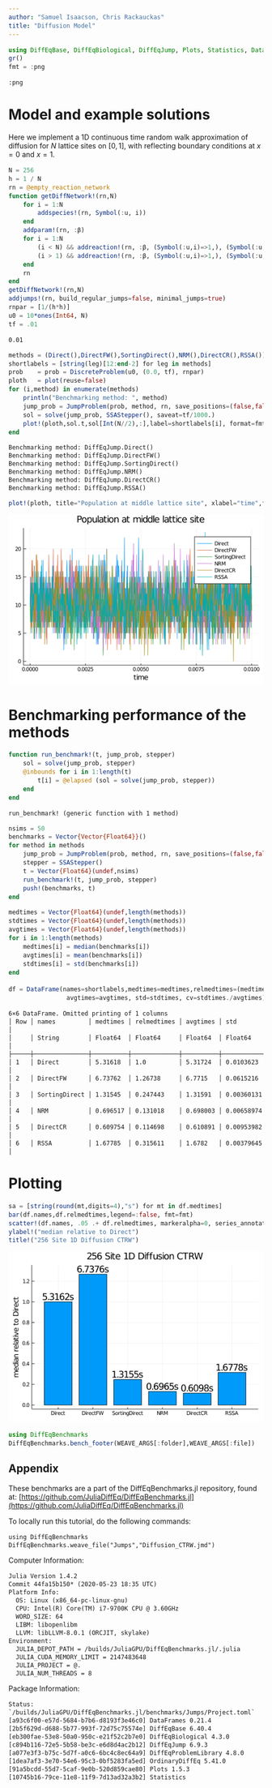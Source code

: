 ```yaml
---
author: "Samuel Isaacson, Chris Rackauckas"
title: "Diffusion Model"
---
```

````julia
using DiffEqBase, DiffEqBiological, DiffEqJump, Plots, Statistics, DataFrames
gr()
fmt = :png
````


````
:png
````





# Model and example solutions
Here we implement a 1D continuous time random walk approximation of diffusion for $N$ lattice sites on $\left[0,1\right]$, with reflecting boundary conditions at $x=0$ and $x=1$.

````julia
N = 256
h = 1 / N
rn = @empty_reaction_network
function getDiffNetwork!(rn,N)    
    for i = 1:N
        addspecies!(rn, Symbol(:u, i))
    end
    addparam!(rn, :β)
    for i = 1:N
        (i < N) && addreaction!(rn, :β, (Symbol(:u,i)=>1,), (Symbol(:u,i+1)=>1,))
        (i > 1) && addreaction!(rn, :β, (Symbol(:u,i)=>1,), (Symbol(:u,i-1)=>1,))
    end
    rn
end
getDiffNetwork!(rn,N)
addjumps!(rn, build_regular_jumps=false, minimal_jumps=true)
rnpar = [1/(h*h)]
u0 = 10*ones(Int64, N)
tf = .01
````


````
0.01
````



````julia
methods = (Direct(),DirectFW(),SortingDirect(),NRM(),DirectCR(),RSSA())
shortlabels = [string(leg)[12:end-2] for leg in methods]
prob    = prob = DiscreteProblem(u0, (0.0, tf), rnpar)
ploth   = plot(reuse=false)
for (i,method) in enumerate(methods)
    println("Benchmarking method: ", method)
    jump_prob = JumpProblem(prob, method, rn, save_positions=(false,false))
    sol = solve(jump_prob, SSAStepper(), saveat=tf/1000.)
    plot!(ploth,sol.t,sol[Int(N//2),:],label=shortlabels[i], format=fmt)
end
````


````
Benchmarking method: DiffEqJump.Direct()
Benchmarking method: DiffEqJump.DirectFW()
Benchmarking method: DiffEqJump.SortingDirect()
Benchmarking method: DiffEqJump.NRM()
Benchmarking method: DiffEqJump.DirectCR()
Benchmarking method: DiffEqJump.RSSA()
````



````julia
plot!(ploth, title="Population at middle lattice site", xlabel="time",format=fmt)
````


![](figures/Diffusion_CTRW_3_1.png)



# Benchmarking performance of the methods

````julia
function run_benchmark!(t, jump_prob, stepper)
    sol = solve(jump_prob, stepper)
    @inbounds for i in 1:length(t)
        t[i] = @elapsed (sol = solve(jump_prob, stepper))
    end
end
````


````
run_benchmark! (generic function with 1 method)
````



````julia
nsims = 50
benchmarks = Vector{Vector{Float64}}()
for method in methods
    jump_prob = JumpProblem(prob, method, rn, save_positions=(false,false))
    stepper = SSAStepper()
    t = Vector{Float64}(undef,nsims)
    run_benchmark!(t, jump_prob, stepper)
    push!(benchmarks, t)
end
````



````julia
medtimes = Vector{Float64}(undef,length(methods))
stdtimes = Vector{Float64}(undef,length(methods))
avgtimes = Vector{Float64}(undef,length(methods))
for i in 1:length(methods)
    medtimes[i] = median(benchmarks[i])
    avgtimes[i] = mean(benchmarks[i])
    stdtimes[i] = std(benchmarks[i])
end

df = DataFrame(names=shortlabels,medtimes=medtimes,relmedtimes=(medtimes/medtimes[1]),
                avgtimes=avgtimes, std=stdtimes, cv=stdtimes./avgtimes)
````


````
6×6 DataFrame. Omitted printing of 1 columns
│ Row │ names         │ medtimes │ relmedtimes │ avgtimes │ std        │
│     │ String        │ Float64  │ Float64     │ Float64  │ Float64    │
├─────┼───────────────┼──────────┼─────────────┼──────────┼────────────┤
│ 1   │ Direct        │ 5.31618  │ 1.0         │ 5.31724  │ 0.0103623  │
│ 2   │ DirectFW      │ 6.73762  │ 1.26738     │ 6.7715   │ 0.0615216  │
│ 3   │ SortingDirect │ 1.31545  │ 0.247443    │ 1.31591  │ 0.00360131 │
│ 4   │ NRM           │ 0.696517 │ 0.131018    │ 0.698003 │ 0.00658974 │
│ 5   │ DirectCR      │ 0.609754 │ 0.114698    │ 0.610891 │ 0.00953982 │
│ 6   │ RSSA          │ 1.67785  │ 0.315611    │ 1.6782   │ 0.00379645 │
````





# Plotting
````julia
sa = [string(round(mt,digits=4),"s") for mt in df.medtimes]
bar(df.names,df.relmedtimes,legend=:false, fmt=fmt)
scatter!(df.names, .05 .+ df.relmedtimes, markeralpha=0, series_annotations=sa, fmt=fmt)
ylabel!("median relative to Direct")
title!("256 Site 1D Diffusion CTRW")
````


![](figures/Diffusion_CTRW_7_1.png)

````julia
using DiffEqBenchmarks
DiffEqBenchmarks.bench_footer(WEAVE_ARGS[:folder],WEAVE_ARGS[:file])
````



## Appendix

These benchmarks are a part of the DiffEqBenchmarks.jl repository, found at: [https://github.com/JuliaDiffEq/DiffEqBenchmarks.jl](https://github.com/JuliaDiffEq/DiffEqBenchmarks.jl)

To locally run this tutorial, do the following commands:

```
using DiffEqBenchmarks
DiffEqBenchmarks.weave_file("Jumps","Diffusion_CTRW.jmd")
```

Computer Information:

```
Julia Version 1.4.2
Commit 44fa15b150* (2020-05-23 18:35 UTC)
Platform Info:
  OS: Linux (x86_64-pc-linux-gnu)
  CPU: Intel(R) Core(TM) i7-9700K CPU @ 3.60GHz
  WORD_SIZE: 64
  LIBM: libopenlibm
  LLVM: libLLVM-8.0.1 (ORCJIT, skylake)
Environment:
  JULIA_DEPOT_PATH = /builds/JuliaGPU/DiffEqBenchmarks.jl/.julia
  JULIA_CUDA_MEMORY_LIMIT = 2147483648
  JULIA_PROJECT = @.
  JULIA_NUM_THREADS = 8

```

Package Information:

```
Status: `/builds/JuliaGPU/DiffEqBenchmarks.jl/benchmarks/Jumps/Project.toml`
[a93c6f00-e57d-5684-b7b6-d8193f3e46c0] DataFrames 0.21.4
[2b5f629d-d688-5b77-993f-72d75c75574e] DiffEqBase 6.40.4
[eb300fae-53e8-50a0-950c-e21f52c2b7e0] DiffEqBiological 4.3.0
[c894b116-72e5-5b58-be3c-e6d8d4ac2b12] DiffEqJump 6.9.3
[a077e3f3-b75c-5d7f-a0c6-6bc4c8ec64a9] DiffEqProblemLibrary 4.8.0
[1dea7af3-3e70-54e6-95c3-0bf5283fa5ed] OrdinaryDiffEq 5.41.0
[91a5bcdd-55d7-5caf-9e0b-520d859cae80] Plots 1.5.3
[10745b16-79ce-11e8-11f9-7d13ad32a3b2] Statistics 
```

